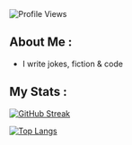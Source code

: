 
<!-- For profile views I used an opensource project https://github.com/antonkomarev/github-profile-views-counter -->
<img src = "https://komarev.com/ghpvc/?username=ginnysingh789&color=orange&style=flat-square" alt ="Profile Views">

## About Me :

- I write jokes, fiction & code
## My Stats :

[![GitHub Streak](http://github-readme-streak-stats.herokuapp.com?user=ginnysingh789&theme=gruvbox&date_format=M%20j%5B%2C%20Y%5D)](https://git.io/streak-stats)

[![Top Langs](https://github-readme-stats.vercel.app/api/top-langs/?username=ginnysingh789&layout=compact&theme=gruvbox)](https://github.com/anuraghazra/github-readme-stats)

